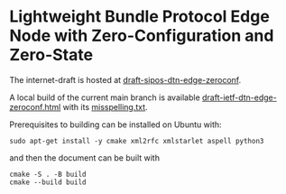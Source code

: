 # Lightweight Bundle Protocol Edge Node with Zero-Configuration and Zero-State

The internet-draft is hosted at [draft-sipos-dtn-edge-zeroconf](https://datatracker.ietf.org/doc/draft-sipos-dtn-edge-zeroconf/).

A local build of the current main branch is available [draft-ietf-dtn-edge-zeroconf.html](https://briansipos.github.io/dtn-edge-zeroconf/draft-sipos-dtn-edge-zeroconf.html) with its [misspelling.txt](https://briansipos.github.io/dtn-edge-zeroconf/misspelling.txt).

Prerequisites to building can be installed on Ubuntu with:
```
sudo apt-get install -y cmake xml2rfc xmlstarlet aspell python3
```
and then the document can be built with
```
cmake -S . -B build
cmake --build build
```
